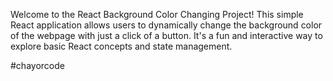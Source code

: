 Welcome to the React Background Color Changing Project! This simple React application allows users to dynamically change the background color of the webpage with just a click of a button. It's a fun and interactive way to explore basic React concepts and state management.

#chayorcode